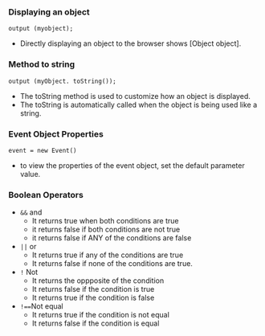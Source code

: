 ### Displaying an object
`output (myobject);`

- Directly displaying an object to the browser shows [Object object].

### Method to string
`output (myObject. toString());`
- The toString method is used to customize how an object is displayed.
- The toString is automatically called when the object is being used like a string.

### Event Object Properties
`event = new Event()`
- to view the properties of the event object, set the default parameter value.

### Boolean Operators
- `&&` and
  - It returns true when both conditions are true
   - it returns false if both conditions are not true
   - it returns false if ANY of the conditions are false
- `||` or
  - It returns true if any of the conditions are true
  - It returns false if none of the conditions are true.
- `!` Not
  - It returns the oppposite of the condition
  - It returns false if the condition is true
  - It returns true if the condition is false
- `!==`Not equal
  - It returns true if the condition is not equal
  - It returns false if the condition is equal